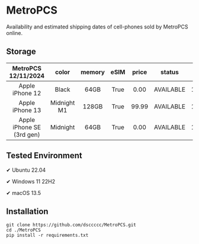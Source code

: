 # MetroPCS
Availability and estimated shipping dates of cell-phones sold by MetroPCS online.
## Storage
|MetroPCS 12/11/2024|color|memory|eSIM|price|status|shipping from|shipping to|
|:--:|:--:|:--:|:--:|:--:|:--:|:--:|:--:|
|Apple iPhone 12|Black|64GB|True|0.00|AVAILABLE|12/10/2024|12/13/2024|
|Apple iPhone 13|Midnight M1|128GB|True|99.99|AVAILABLE|12/10/2024|12/13/2024|
|Apple iPhone SE (3rd gen)|Midnight|64GB|True|0.00|AVAILABLE|12/10/2024|12/13/2024|

## Tested Environment
✔ Ubuntu 22.04

✔ Windows 11 22H2

✔ macOS 13.5
## Installation
```
git clone https://github.com/dsccccc/MetroPCS.git
cd ./MetroPCS
pip install -r requirements.txt
```
